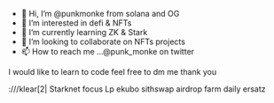- 👋 Hi, I’m @punkmonke from solana and OG
- 👀 I’m interested in defi & NFTs
- 🌱 I’m currently learning ZK & Stark 
- 💞️ I’m looking to collaborate on NFTs projects
- 📫 How to reach me ...@punk_monke on twitter

I would like to learn to code feel free to dm me thank you



:///klear[2|
Starknet focus
Lp ekubo sithswap
airdrop farm daily
ersatz
